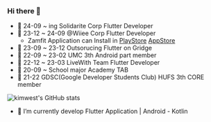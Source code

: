 ### Hi there 👋
- 🏢 24-09 ~ ing Solidarite Corp Flutter Developer
- 🏢 23-12 ~ 24-09 @Wiiee Corp Flutter Developer
  - Zamfit Application can Install in [PlayStore](https://play.google.com/store/apps/details?id=com.wiiee.wiiee_mobile&pli=1) [AppStore](https://apps.apple.com/us/app/%EB%B0%A9%ED%83%88%EC%B6%9C-%ED%94%8C%EB%9E%AB%ED%8F%BC-%EC%9E%BC%ED%95%8F/id6447055305)
- 🏢 23-09 ~ 23-12 Outsorucing Flutter on Gridge
- 👥 22-09 ~ 23-02 UMC 3th Android part member 
- 👥 22-12 ~ 23-03 LiveWith Team Flutter Developer
- 👥 20-09 ~ School major Academy TAB
- 👥 21-22 GDSC(Google Developer Students Club) HUFS 3th CORE member

![kimwest's GitHub stats](https://github-readme-stats.vercel.app/api?username=kimwest00&show_icons=true&theme=radical)

- 🌱 I’m currently develop Flutter Application | Android - Kotlin

